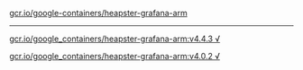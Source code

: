 [gcr.io/google-containers/heapster-grafana-arm](https://hub.docker.com/r/anjia0532/heapster-grafana-arm/tags/) 

----
[gcr.io/google_containers/heapster-grafana-arm:v4.4.3 √](https://hub.docker.com/r/anjia0532/heapster-grafana-arm/tags/)

[gcr.io/google_containers/heapster-grafana-arm:v4.0.2 √](https://hub.docker.com/r/anjia0532/heapster-grafana-arm/tags/)

